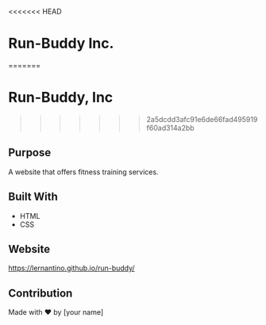 <<<<<<< HEAD
# Run-Buddy Inc.
=======
# Run-Buddy, Inc
>>>>>>> 2a5dcdd3afc91e6de66fad495919f60ad314a2bb

## Purpose
A website that offers fitness training services.

## Built With
* HTML
* CSS

## Website
https://lernantino.github.io/run-buddy/

## Contribution
Made with ❤️ by [your name]

